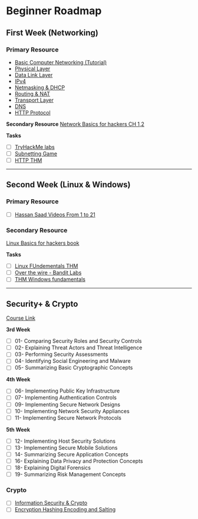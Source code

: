 # Beginner Roadmap
## First Week (Networking)
### Primary Resource
- [Basic Computer Networking (Tutorial)](https://www.geeksforgeeks.org/basics-computer-networking/)
- [Physical Layer](https://www.youtube.com/watch?v=6VsCufW2F80&list=PLtr9ezc61PUbA2l3MiE4YbrgITJN84N-C&index=22)
- [Data Link Layer](https://www.youtube.com/watch?v=uw_qFED5CxU&list=PLtr9ezc61PUbA2l3MiE4YbrgITJN84N-C&index=23)
- [IPv4](https://www.youtube.com/watch?v=LQcbieHOef4&list=PLtr9ezc61PUbA2l3MiE4YbrgITJN84N-C&index=24)
- [Netmasking & DHCP](https://www.youtube.com/watch?v=zeraZXfiN4k&list=PLtr9ezc61PUbA2l3MiE4YbrgITJN84N-C&index=25)
- [Routing & NAT](https://www.youtube.com/watch?v=2imEciaw-PU&list=PLtr9ezc61PUbA2l3MiE4YbrgITJN84N-C&index=26)
- [Transport Layer](https://www.youtube.com/watch?v=P2B5wiO8htY&list=PLtr9ezc61PUbA2l3MiE4YbrgITJN84N-C&index=27)
- [DNS](https://www.youtube.com/watch?v=oSFbF8Yb67s&list=PLtr9ezc61PUbA2l3MiE4YbrgITJN84N-C&index=28)
- [HTTP Protocol](https://www.youtube.com/watch?v=I0Tt1QBZ1Lc&list=PLtr9ezc61PUbA2l3MiE4YbrgITJN84N-C&index=29)
  
**Secondary Resource**
[Network Basics for hackers CH 1,2](https://drive.google.com/file/d/1eJD7fxvPswl0mzc_8ymqIVjv2nosRryN/view?usp=sharing)

**Tasks**
- [ ] [TryHackMe labs](https://tryhackme.com/room/whatisnetworking)
- [ ] [Subnetting Game](https://www.subnetting.net/Summary.aspx)
- [ ] [HTTP THM](https://tryhackme.com/room/httpindetail)
  
---

## Second Week (Linux & Windows)
### Primary Resource
- [ ] [Hassan Saad Videos From 1 to 21](https://www.youtube.com/playlist?list=PLtr9ezc61PUbA2l3MiE4YbrgITJN84N-C)

### Secondary Resource
[Linux Basics for hackers book](https://kea.nu/files/textbooks/humblesec/linuxbasicsforhackers.pdf)

**Tasks**
- [ ] [Linux FUndementals THM](https://tryhackme.com/r/module/linux-fundamentals)
- [ ] [Over the wire - Bandit Labs](https://overthewire.org/wargames/bandit/)
- [ ] [THM Windows fundamentals](https://tryhackme.com/module/windows-fundamentals)

---

## Security+ & Crypto

[Course Link](https://mega.nz/folder/GrAA1RTZ#xIrWTPN1yuMNKcLnzOm57Q/folder/HrJ3mSxZ)

**3rd Week**
- [ ] 01- Comparing Security Roles and Security Controls
- [ ] 02- Explaining Threat Actors and Threat Intelligence
- [ ] 03- Performing Security Assessments
- [ ] 04- Identifying Social Engineering and Malware
- [ ] 05- Summarizing Basic Cryptographic Concepts

**4th Week**
- [ ] 06- Implementing Public Key Infrastructure
- [ ] 07- Implementing Authentication Controls
- [ ] 09- Implementing Secure Network Designs
- [ ] 10- Implementing Network Security Appliances
- [ ] 11- Implementing Secure Network Protocols

**5th Week**
- [ ] 12- Implementing Host Security Solutions
- [ ] 13- Implementing Secure Mobile Solutions
- [ ] 14- Summarizing Secure Application Concepts
- [ ] 16- Explaining Data Privacy and Protection Concepts
- [ ] 18- Explaining Digital Forensics
- [ ] 19- Summarizing Risk Management Concepts

### Crypto
- [ ] [Information Security & Crypto](https://www.youtube.com/playlist?list=PLd2pEan0ZG_Y1lTa4mXV1y0h-iJjINrqX)
- [ ] [Encryption Hashing Encoding and Salting](https://youtu.be/12SGIvEOzfo?si=0p4pSZVUC3dVrQFT)